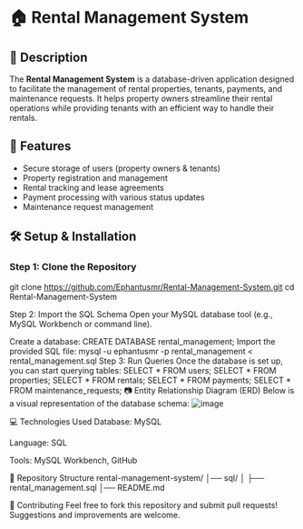 # 🏠 Rental Management System

## 📌 Description
The **Rental Management System** is a database-driven application designed to facilitate the management of rental properties, tenants, payments, and maintenance requests. It helps property owners streamline their rental operations while providing tenants with an efficient way to handle their rentals.

## 🚀 Features
- Secure storage of users (property owners & tenants)
- Property registration and management
- Rental tracking and lease agreements
- Payment processing with various status updates
- Maintenance request management

## 🛠️ Setup & Installation
### Step 1: Clone the Repository
git clone https://github.com/Ephantusmr/Rental-Management-System.git
cd Rental-Management-System

Step 2: Import the SQL Schema
Open your MySQL database tool (e.g., MySQL Workbench or command line).

Create a database:
CREATE DATABASE rental_management;
Import the provided SQL file:
mysql -u ephantusmr -p rental_management < rental_management.sql
Step 3: Run Queries
Once the database is set up, you can start querying tables:
SELECT * FROM users;
SELECT * FROM properties;
SELECT * FROM rentals;
SELECT * FROM payments;
SELECT * FROM maintenance_requests;
📷 Entity Relationship Diagram (ERD)
Below is a visual representation of the database schema:
![image](https://github.com/user-attachments/assets/1c5749af-0458-4078-b88a-59ff3ca5ad2f)



💻 Technologies Used
Database: MySQL

Language: SQL

Tools: MySQL Workbench, GitHub

🔗 Repository Structure
rental-management-system/
│── sql/
│   ├── rental_management.sql
│── README.md

🤝 Contributing
Feel free to fork this repository and submit pull requests! Suggestions and improvements are welcome.

